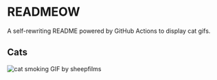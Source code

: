# READMEOW

A self-rewriting README powered by GitHub Actions to display cat gifs.

## Cats

![cat smoking GIF by sheepfilms](https://media1.giphy.com/media/l0ExdMHUDKteztyfe/200.gif?cid=9acd02da6gfw0m90ekhxr7ysyzgzacpfouufjqfpn6g0rsu6&ep=v1_gifs_search&rid=200.gif&ct=g)
